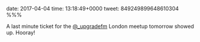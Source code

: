 date: 2017-04-04
time: 13:18:49+0000
tweet: 849249899648610304
%%%

A last minute ticket for the [@_upgradefm](https://twitter.com/_upgradefm) London meetup tomorrow showed up. Hooray!
